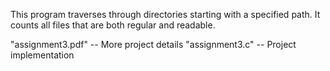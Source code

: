 This program traverses through directories starting with a specified path.
It counts all files that are both regular and readable.

"assignment3.pdf" -- More project details
"assignment3.c" -- Project implementation
